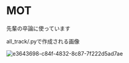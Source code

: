 # MOT
先輩の卒論に使っています

all_track/.pyで作成される画像

![e3643698-c84f-4832-8c87-7f222d5ad7ae](https://user-images.githubusercontent.com/83391015/144740706-f385e2c5-682d-4da5-b5d7-e0d7baec166c.png)
